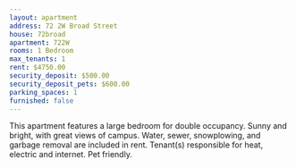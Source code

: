 ```yaml
---
layout: apartment
address: 72 2W Broad Street
house: 72broad
apartment: 722W
rooms: 1 Bedroom
max_tenants: 1
rent: $4750.00
security_deposit: $500.00
security_deposit_pets: $600.00
parking_spaces: 1
furnished: false
---
```


This apartment features a large bedroom for double occupancy.
Sunny and bright, with great views of campus. Water, sewer,
snowplowing, and garbage removal are included in rent. Tenant(s)
responsible for heat, electric and internet. Pet friendly.

